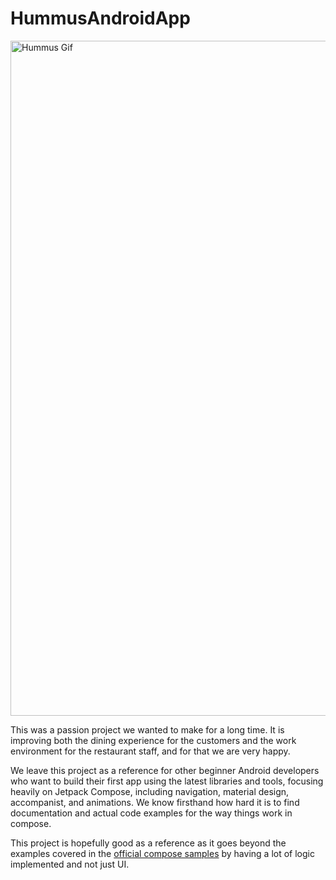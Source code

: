 # HummusAndroidApp
<img src="hummus gif v3.gif" alt="Hummus Gif" width="1080" />

This was a passion project we wanted to make for a long time. It is improving both the dining experience for the customers and the work environment for the restaurant staff, and for that we are very happy.

We leave this project as a reference for other beginner Android developers who want to build their first app using the latest libraries and tools, focusing heavily on Jetpack Compose, including navigation, material design, accompanist, and animations. We know firsthand how hard it is to find documentation and actual code examples for the way things work in compose.

This project is hopefully good as a reference as it goes beyond the examples covered in the [official compose samples](https://github.com/android/compose-samples) by having a lot of logic implemented and not just UI.
